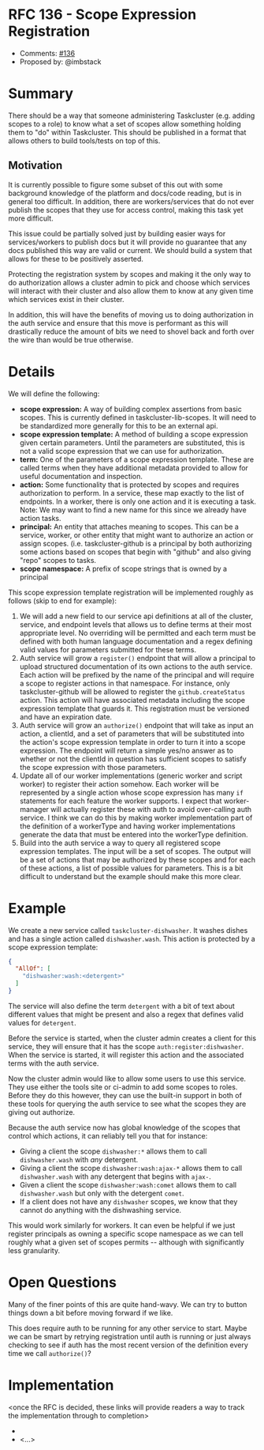 # RFC 136 - Scope Expression Registration
* Comments: [#136](https://api.github.com/repos/taskcluster/taskcluster-rfcs/issues/136)
* Proposed by: @imbstack

# Summary

There should be a way that someone administering Taskcluster (e.g. adding scopes to a role) to know
what a set of scopes allow something holding them to "do" within Taskcluster. This should be published
in a format that allows others to build tools/tests on top of this.

## Motivation

It is currently possible to figure some subset of this out with some background knowledge of the
platform and docs/code reading, but is in general too difficult. In addition, there are
workers/services that do not ever publish the scopes that they use
for access control, making this task yet more difficult.

This issue could be partially solved just by building easier ways for services/workers to publish docs
but it will provide no guarantee that any docs published this way are valid or current. We
should build a system that allows for these to be positively asserted.

Protecting the registration system by scopes and making it the only way to do authorization allows
a cluster admin to pick and choose which services will interact with their cluster and also allow
them to know at any given time which services exist in their cluster.

In addition, this will have the benefits of moving us to doing authorization in the auth service and
ensure that this move is performant as this will drastically reduce the amount of bits we need to
shovel back and forth over the wire than would be true otherwise.

# Details

We will define the following:

* **scope expression:** A way of building complex assertions from basic scopes. This is currently defined
  in taskcluster-lib-scopes. It will need to be standardized more generally for this to be an external api.
* **scope expression template:** A method of building a scope expression given certain parameters. Until
  the parameters are substituted, this is not a valid scope expression that we can use for authorization.
* **term:** One of the parameters of a scope expression template. These are called terms when they have
  additional metadata provided to allow for useful documentation and inspection.
* **action:** Some functionality that is protected by scopes and requires authorization to perform. In a
  service, these map exactly to the list of endpoints. In a worker, there is only one action and it is
  executing a task.
  Note: We may want to find a new name for this since we already have action tasks.
* **principal:** An entity that attaches meaning to scopes. This can be a service, worker, or other entity
  that might want to authorize an action or assign scopes. (i.e. taskcluster-github
  is a principal by both authorizing some actions based on scopes that begin with "github" and also giving
  "repo" scopes to tasks.
* **scope namespace:** A prefix of scope strings that is owned by a principal

This scope expression template registration will be implemented roughly as follows (skip to end for example):

1. We will add a new field to our service api definitions at all of the cluster, service, and endpoint levels
   that allows us to define terms at their most appropriate level. No overriding will be permitted and each
   term must be defined with both human language documentation and a regex defining valid values for parameters
   submitted for these terms.
1. Auth service will grow a `register()` endpoint that will allow a principal to upload structured documentation
   of its own actions to the auth service. Each action will be prefixed by the name of the principal and will
   require a scope to register actions in that namespace. For instance, only taskcluster-github will be allowed
   to register the `github.createStatus` action. This action will have associated metadata including the scope
   expression template that guards it. This registration must be versioned and have an expiration date.
1. Auth service will grow an `authorize()` endpoint that will take as input an action, a clientId, and a set of
   parameters that will be substituted into the action's scope expression template in order to turn it into a
   scope expression. The endpoint will return a simple yes/no answer as to whether or not the clientId in question
   has sufficient scopes to satisfy the scope expression with those parameters.
1. Update all of our worker implementations (generic worker and script worker) to register their action somehow.
   Each worker will be represented by a single action whose scope expression has many `if` statements for each
   feature the worker supports. I expect that worker-manager will actually register these with auth to avoid
   over-calling auth service. I think we can do this by making worker implementation part of the definition of a
   workerType and having worker implementations generate the data that must be entered into the workerType definition.
1. Build into the auth service a way to query all registered scope expression templates. The input will be a set of
   scopes. The output will be a set of actions that may be authorized by these scopes and for each of these actions,
   a list of possible values for parameters. This is a bit difficult to understand but the example should make this
   more clear.

# Example

We create a new service called `taskcluster-dishwasher`. It washes dishes and has a single action called
`dishwasher.wash`. This action is protected by a scope expression template:

```json
{
  "AllOf": [
    "dishwasher:wash:<detergent>"
  ]
}
```

The service will also define the term `detergent` with a bit of text about different values that might
be present and also a regex that defines valid values for `detergent`.

Before the service is started, when the cluster admin creates a client for this service, they will
ensure that it has the scope `auth:register:dishwasher`. When the service is started, it will register
this action and the associated terms with the auth service.

Now the cluster admin would like to allow some users to use this service. They use either the tools site
or ci-admin to add some scopes to roles. Before they do this however, they can use the built-in support
in both of these tools for querying the auth service to see what the scopes they are giving out authorize.

Because the auth service now has global knowledge of the scopes that control which actions, it can reliably
tell you that for instance:

* Giving a client the scope `dishwasher:*` allows them to call `dishwasher.wash` with _any_ detergent.
* Giving a client the scope `dishwasher:wash:ajax-*` allows them to call `dishwasher.wash` with any
  detergent that begins with `ajax-`.
* Given a client the scope `dishwasher:wash:comet` allows them to call `dishwasher.wash` but only with the
  detergent `comet`.
* If a client does not have any `dishwasher` scopes, we know that they cannot do anything with the
  dishwashing service.

This would work similarly for workers. It can even be helpful if we just register principals as owning
a specific scope namespace as we can tell roughly what a given set of scopes permits -- although with
significantly less granularity.

# Open Questions

Many of the finer points of this are quite hand-wavy. We can try to button things down a bit before
moving forward if we like.

This does require auth to be running for any other service to start. Maybe we can be smart by retrying
registration until auth is running or just always checking to see if auth has the most recent version
of the definition every time we call `authorize()`?

# Implementation

<once the RFC is decided, these links will provide readers a way to track the
implementation through to completion>

* <link to tracker bug, issue, etc.>
* <...>
